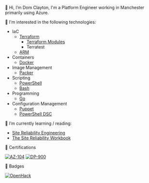 👋 Hi, I’m Dom Clayton, I'm a Platform Engineer working in Manchester primarily using Azure. 


👀 I'm interested in the following technologies:
- IaC
  - [Terraform](https://github.com/heathen1878/Terraform)
    - [Terraform Modules](https://registry.terraform.io/namespaces/heathen1878)
    - Terratest
  - [ARM](https://github.com/heathen1878/ARM-QuickStarts)
- Containers
  - [Docker](https://github.com/heathen1878/Docker)
- Image Management
  - [Packer](https://github.com/heathen1878/Packer)
- Scripting
  - [PowerShell](https://github.com/heathen1878/PowerShellModules)
  - [Bash](https://github.com/heathen1878/bash)
- Programming
  - [Go](https://github.com/heathen1878/go)
- Configuration Management
  - [Puppet](https://github.com/heathen1878/puppet-beginners-guide-3)
  - [PowerShell DSC](https://github.com/heathen1878/Build_Hyper-V_VM_and_configure_with_DSC)
  
🌱 I’m currently learning / reading:

- [Site Reliability Engineering](https://www.amazon.co.uk/Site-Reliability-Engineering-Betsy-Beyer/dp/149192912X/ref=tmm_pap_swatch_0?_encoding=UTF8&qid=&sr=)
- [The Site Reliability Workbook](https://www.amazon.co.uk/Site-Reliability-Workbook-Practical-Implement/dp/1492029505/ref=tmm_pap_swatch_0?_encoding=UTF8&qid=&sr=)

📜 Certifications

[![AZ-104](https://stdevt4z3f7au4f3xe.blob.core.windows.net/images/microsoft-certified-azure-administrator-associate.2.png)](https://www.credly.com/badges/d3b07310-e8d4-4bd3-8ce3-6a125d0e28fd/public_url)
[![DP-900](https://stdevt4z3f7au4f3xe.blob.core.windows.net/images/microsoft-certified-azure-data-fundamentals.png)](https://www.credly.com/badges/f403a872-fa36-4de5-98c2-332399cd5ca3/public_url)

📜 Badges

[![OpenHack](https://stdevt4z3f7au4f3xe.blob.core.windows.net/images/openhack-devops.png)](https://www.credly.com/badges/4fc1e291-b7c3-445f-b40d-e73777c33e17/public_url)

